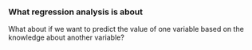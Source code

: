 ### What regression analysis is about
What about if we want to predict the value of one variable based on the knowledge about another variable? 
